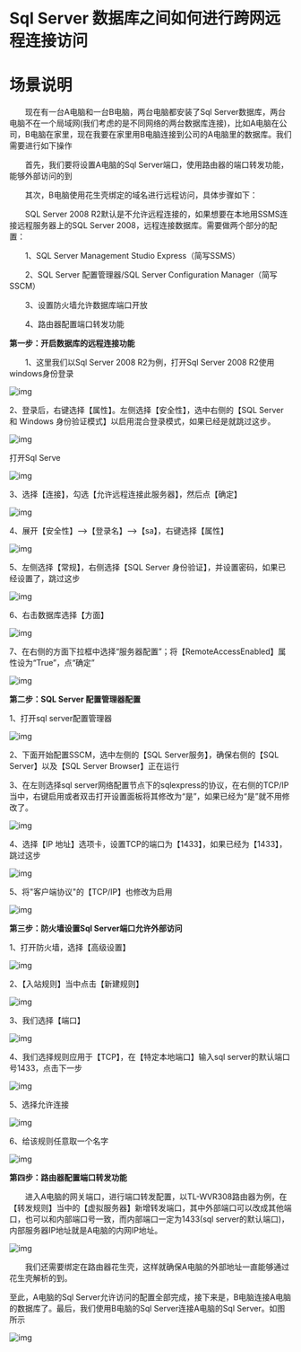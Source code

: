 # Sql Server 数据库之间如何进行跨网远程连接访问

# 场景说明

　　现在有一台A电脑和一台B电脑，两台电脑都安装了Sql Server数据库，两台电脑不在一个局域网(我们考虑的是不同网络的两台数据库连接)，比如A电脑在公司，B电脑在家里，现在我要在家里用B电脑连接到公司的A电脑里的数据库。我们需要进行如下操作

　　首先，我们要将设置A电脑的Sql Server端口，使用路由器的端口转发功能，能够外部访问的到

　　其次，B电脑使用花生壳绑定的域名进行远程访问，具体步骤如下：

　　SQL Server 2008 R2默认是不允许远程连接的，如果想要在本地用SSMS连接远程服务器上的SQL Server 2008，远程连接数据库。需要做两个部分的配置：

　　1、SQL Server Management Studio Express（简写SSMS）

　　2、SQL Server 配置管理器/SQL Server Configuration Manager（简写SSCM）

　　3、设置防火墙允许数据库端口开放

　　4、路由器配置端口转发功能

**第一步：开启数据库的远程连接功能**

　　1、这里我们以Sql Server 2008 R2为例，打开Sql Server 2008 R2使用windows身份登录

![img](https://images2017.cnblogs.com/blog/506829/201709/506829-20170927232130481-1367673555.png)

2、登录后，右键选择【属性】。左侧选择【安全性】，选中右侧的【SQL Server 和 Windows 身份验证模式】以启用混合登录模式，如果已经是就跳过这步。

![img](https://images2017.cnblogs.com/blog/506829/201709/506829-20170927232150325-1410593144.png)

打开Sql Serve

![img](https://images2017.cnblogs.com/blog/506829/201709/506829-20170927232218434-160140818.png)

3、选择【连接】，勾选【允许远程连接此服务器】，然后点【确定】

![img](https://images2017.cnblogs.com/blog/506829/201709/506829-20170927232245122-1662267653.png)

4、展开【安全性】—>【登录名】—>【sa】，右键选择【属性】

![img](https://images2017.cnblogs.com/blog/506829/201709/506829-20170927232312075-338912868.png)

5、左侧选择【常规】，右侧选择【SQL Server 身份验证】，并设置密码，如果已经设置了，跳过这步

![img](https://images2017.cnblogs.com/blog/506829/201709/506829-20170927232327325-1443675765.png)

6、右击数据库选择【方面】

![img](https://images2017.cnblogs.com/blog/506829/201709/506829-20170927232340622-1069267019.png)

7、在右侧的方面下拉框中选择“服务器配置”；将【RemoteAccessEnabled】属性设为“True”，点“确定”

![img](https://images2017.cnblogs.com/blog/506829/201709/506829-20170927232353059-73339792.png)

**第二步：SQL Server 配置管理器配置**

1、打开sql server配置管理器

![img](https://images2017.cnblogs.com/blog/506829/201709/506829-20170927232418653-454753580.png)

2、下面开始配置SSCM，选中左侧的【SQL Server服务】，确保右侧的【SQL Server】以及【SQL Server Browser】正在运行

3、在左则选择sql server网络配置节点下的sqlexpress的协议，在右侧的TCP/IP当中，右键启用或者双击打开设置面板将其修改为“是”，如果已经为“是”就不用修改了。

![img](https://images2017.cnblogs.com/blog/506829/201709/506829-20170927232436809-1625459610.png)

4、选择【IP 地址】选项卡，设置TCP的端口为【1433】，如果已经为【1433】，跳过这步

![img](https://images2017.cnblogs.com/blog/506829/201709/506829-20170927232453622-1916200197.png)

5、将"客户端协议"的【TCP/IP】也修改为启用

![img](https://images2017.cnblogs.com/blog/506829/201709/506829-20170927232511075-498601582.png)

**第三步：防火墙设置Sql Server端口允许外部访问**

1、打开防火墙，选择【高级设置】

![img](https://images2017.cnblogs.com/blog/506829/201709/506829-20170927232526934-1809166762.png)

2、【入站规则】当中点击【新建规则】

![img](https://images2017.cnblogs.com/blog/506829/201709/506829-20170927232654575-744966013.png)

3、我们选择【端口】

![img](https://images2017.cnblogs.com/blog/506829/201709/506829-20170927232718512-1923395501.png)

4、我们选择规则应用于【TCP】，在【特定本地端口】输入sql server的默认端口号1433，点击下一步

![img](https://images2017.cnblogs.com/blog/506829/201709/506829-20170927232822919-511466051.png)

5、选择允许连接

 

![img](https://images2017.cnblogs.com/blog/506829/201709/506829-20170927232740747-1265440856.png)

 6、给该规则任意取一个名字

![img](https://images2017.cnblogs.com/blog/506829/201709/506829-20170927232843184-6660876.png)

**第四步：路由器配置端口转发功能**

　　进入A电脑的网关端口，进行端口转发配置，以TL-WVR308路由器为例，在【转发规则】当中的【虚拟服务器】新增转发端口，其中外部端口可以改成其他端口，也可以和内部端口号一致，而内部端口一定为1433(sql server的默认端口)，内部服务器IP地址就是A电脑的内网IP地址。

![img](https://images2018.cnblogs.com/blog/506829/201802/506829-20180225215937625-460644288.png)

 

　　我们还需要绑定在路由器花生壳，这样就确保A电脑的外部地址一直能够通过花生壳解析的到。

 

至此，A电脑的Sql Server允许访问的配置全部完成，接下来是，B电脑连接A电脑的数据库了。最后，我们使用B电脑的Sql Server连接A电脑的Sql Server。如图所示

![img](https://images2017.cnblogs.com/blog/506829/201709/506829-20170927232919465-1841852088.png)

 